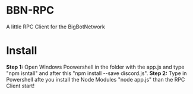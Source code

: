 # BBN-RPC
A little RPC Client for the BigBotNetwork

# Install

**Step 1:** Open Windows Poowershell in the folder with the app.js and type "npm isntall" and after this "npm install --save discord.js".
**Step 2:** Type in Powershell afte you install the Node Modules "node app.js" than the RPC Client start!
